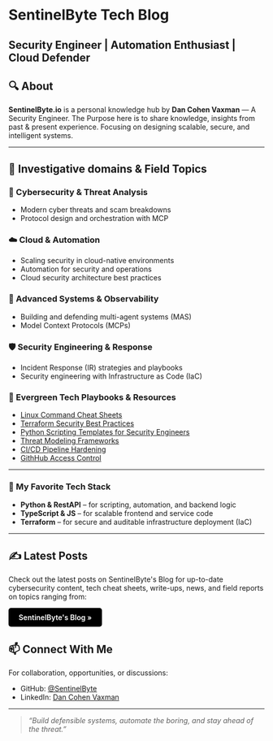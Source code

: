 # SentinelByte Tech Blog
Security Engineer | Automation Enthusiast | Cloud Defender
---
## 🔍 About

**SentinelByte.io** is a personal knowledge hub by **Dan Cohen Vaxman** — A Security Engineer. The Purpose here is to share knowledge, insights from past & present experience. Focusing on designing scalable, secure, and intelligent systems.

---

## 🔎 Investigative domains & Field Topics
### 🔗 Cybersecurity & Threat Analysis
- Modern cyber threats and scam breakdowns
- Protocol design and orchestration with MCP

### ☁️ Cloud & Automation
- Scaling security in cloud-native environments
- Automation for security and operations
- Cloud security architecture best practices

### 🧠 Advanced Systems & Observability
- Building and defending multi-agent systems (MAS)
- Model Context Protocols (MCPs)

### 🛡️ Security Engineering & Response
- Incident Response (IR) strategies and playbooks
- Security engineering with Infrastructure as Code (IaC)

### 🌱 Evergreen Tech Playbooks & Resources
- [Linux Command Cheat Sheets](https://sentinelbyte.github.io/linux/linux-commands-cheatsheet/)
- [Terraform Security Best Practices](https://sentinelbyte.github.io/terraform/terraform-security-best-practice/)
- [Python Scripting Templates for Security Engineers](https://github.com/SentinelByte)  
- [Threat Modeling Frameworks](https://sentinelbyte.github.io/threat-modeling/top-threat-nodeling-frameworks/)
- [CI/CD Pipeline Hardening](https://sentinelbyte.github.io/devsecops/cicd-pipline-hardening/)
- [GithHub Access Control](https://sentinelbyte.github.io/devsecops/granular-github-orgs-access-control/)

---

### 🧰 My Favorite Tech Stack

- **Python & RestAPI** – for scripting, automation, and backend logic  
- **TypeScript & JS** – for scalable frontend and service code  
- **Terraform** – for secure and auditable infrastructure deployment (IaC)

---

## ✍️ Latest Posts

<p>Check out the latest posts on SentinelByte's Blog for up-to-date cybersecurity content, tech cheat sheets, write-ups, news, and field reports on topics ranging from:</p>

<a href="/blog/" style="
    display: inline-block;
    background-color: black;
    color: white;
    padding: 10px 20px;
    border-radius: 5px;
    text-decoration: none;
    font-weight: 600;
">
    SentinelByte's Blog »
</a>

## 📫 Connect With Me

For collaboration, opportunities, or discussions:

- GitHub: [@SentinelByte](https://github.com/SentinelByte)  
- LinkedIn: [Dan Cohen Vaxman](https://www.linkedin.com/in/35b767173/)

---

> *“Build defensible systems, automate the boring, and stay ahead of the threat.”*
